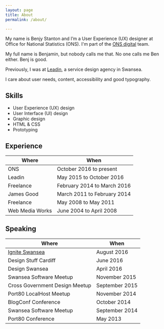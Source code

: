 ```yaml
---
layout: page
title: About
permalink: /about/

---
```


My name is Benjy Stanton and I’m a User Experience (UX) designer at Office for National Statistics (ONS). I'm part of the [ONS digital](https://blog.ons.digital/) team.

My full name is Benjamin, but nobody calls me that. No one calls me Ben either. Benj is good.

Previously, I was at [Leadin](http://leadin.co.uk/), a service design agency in Swansea.

I care about user needs, content, accessibility and good typography.

## Skills

- User Experience (UX) design
- User Interface (UI) design
- Graphic design
- HTML & CSS
- Prototyping

## Experience

Where | When
----- | -----
ONS | October 2016 to present
Leadin | May 2015 to October 2016
Freelance | February 2014 to March 2016
James Good | March 2011 to February 2014
Freelance | May 2008 to May 2011
Web Media Works | June 2004 to April 2008

## Speaking

Where | When
----- | -----
[Ignite Swansea](https://www.youtube.com/watch?v=9_XQ6H9Kmh0) | August 2016
Design Stuff Cardiff | June 2016
Design Swansea | April 2016
Swansea Software Meetup | November 2015
Cross Government Design Meetup | September 2015
Port80 LocalHost Meetup | November 2014
BlogConf Conference | October 2014
Swansea Software Meetup | September 2014
Port80 Conference | May 2013
